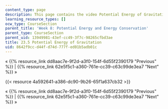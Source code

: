 ```yaml
---
content_type: page
description: This page contains the video Potential Energy of Gravitation.
learning_resource_types: []
ocw_type: CourseSection
parent_title: 'Week 8: Potential Energy and Energy Conservation'
parent_type: CourseSection
parent_uid: 13949981-43ef-cc49-3f7c-98265cfbd3ae
title: 23.5 Potential Energy of Gravitation
uid: 8642f9cc-d44f-d74d-777f-ed01b5adb01c
---
```


« {{% resource_link dd8aac7e-9f2d-a3f0-154f-6d55f2390179 "Previous" %}} | {{% resource_link 62e5f5c1-a360-761e-cc39-c63c99de3ea7 "Next" %}} »

{{< resource 4a592641-a386-dc90-9b26-65f1a637cb32 >}}

« {{% resource_link dd8aac7e-9f2d-a3f0-154f-6d55f2390179 "Previous" %}} | {{% resource_link 62e5f5c1-a360-761e-cc39-c63c99de3ea7 "Next" %}} »